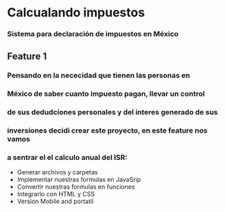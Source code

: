 # Calcualando impuestos
### Sistema para declaración de impuestos en México

## Feature 1
### Pensando en la nececidad que tienen las personas en
### México de saber cuanto impuesto pagan, llevar un control 
### de sus dedudciones personales y del interes generado de sus 
### inversiones decidi crear este proyecto, en este feature nos vamos
### a sentrar el el calculo anual del ISR:

- Generar archivos y carpetas
- Implementar nuestras formulas en JavaSrip 
- Convertir nuestras formulas en funciones
- Integrarlo con HTML y CSS
- Version Mobile and portatil


